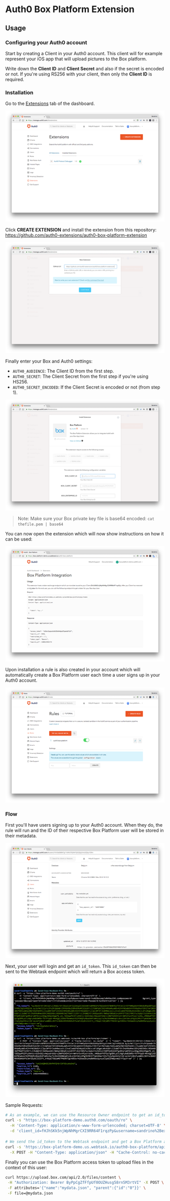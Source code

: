 # Auth0 Box Platform Extension

## Usage

### Configuring your Auth0 account

Start by creating a Client in your Auth0 account. This client will for example represent your iOS app that will upload pictures to the Box platform.

Write down the **Client ID** and **Client Secret** and also if the secret is encoded or not. If you're using RS256 with your client, then only the **Client ID** is required.

### Installation

Go to the [Extensions](https://manage.auth0.com/#/extensions) tab of the dashboard.

![](/media/step1-extensions-overview.png)

Click **CREATE EXTENSION** and install the extension from this repository: https://github.com/auth0-extensions/auth0-box-platform-extension

![](/media/step2-extension-link.png)

Finally enter your Box and Auth0 settings:

 - `AUTH0_AUDIENCE`: The Client ID from the first step.
 - `AUTH0_SECRET`: The Client Secret from the first step if you're using HS256.
 - `AUTH0_SECRET_ENCODED`: If the Client Secret is encoded or not (from step 1).

![](/media/step3-enter-settings.png)

> Note: Make sure your Box private key file is base64 encoded: `cat thefile.pem | base64`

You can now open the extension which will now show instructions on how it can be used:

![](/media/step4-box-platform-homepage.png)

Upon installation a rule is also created in your account which will automatically create a Box Platform user each time a user signs up in your Auth0 account.

![](/media/step5-rule-example.png)

### Flow

First you'll have users signing up to your Auth0 account. When they do, the rule will run and the ID of their respective Box Platform user will be stored in their metadata.

![](/media/step6-signup.png)

Next, your user will login and get an `id_token`. This `id_token` can then be sent to the Webtask endpoint which will return a Box access token.

![](/media/step7-token.png)

Sample Requests:

```bash
# As an example, we can use the Resource Owner endpoint to get an id_token
curl -s "https://box-platform-demo.auth0.com/oauth/ro" \
  -H 'Content-Type: application/x-www-form-urlencoded; charset=UTF-8' \
  -d 'client_id=fHJhSKk5njWpNhMgrCXI9RR64F1rqzPp&username=sandrino%2Bexample%40auth0.com&password=mypass&grant_type=password&scope=openid+name+email+nickname&connection=Username-Password-Authentication'

# We send the id_token to the Webtask endpoint and get a Box Platform access token back
curl -s 'https://box-platform-demo.us.webtask.io/auth0-box-platform/api/token' \
  -X POST -H "Content-Type: application/json" -H "Cache-Control: no-cache" -d '{ "token": "eyJ0eXAiOiJKV1QiLCJhbGciOiJSUzI1NiIsImtpZCI6Ik9EYzBPRE5FUTBZek5VSTBNRFEzTVVJelJrSTFNMEpDUVVSRU5URXpSRFUyUlVVM1JqZzVPQSJ9.eyJuYW1lIjoic2FuZHJpbm8rZXhhbXBsZUBhdXRoMC5jb20iLCJlbWFpbCI6InNhbmRyaW5vK2V4YW1wbGVAYXV0aDAuY29tIiwiZW1haWxfdmVyaWZpZWQiOmZhbHNlLCJuaWNrbmFtZSI6InNhbmRyaW5vK2V4YW1wbGUiLCJpc3MiOiJodHRwczovL2JveC1wbGF0Zm9ybS1kZW1vLmF1dGgwLmNvbS8iLCJzdWIiOiJhdXRoMHw1ODVjNGE5NDc1NDdmNDJmZTRmOTJjZGYiLCJhdWQiOiJmSEpoU0trNW5qV3BOaE1nckNYSTlSUjY0RjFycXpQcCIsImV4cCI6MTQ4MjQ3OTg4MCwiaWF0IjoxNDgyNDQzODgwfQ.a3_i5GSqaPOjHiy5NAtcrd2Dn5Q1vHwyedrb5QrxjBWFN2KDVCoVrmWYeYsxVPyexisU9u_vM6Bs8fVDTQcFgG8NLpIt1RgFy9dEGWN5rfDiPFppD-MkAQgIjG563f8nwkesYGZPO6QPyNbaU94P1WN1Zq1TaJHz356BWUqEtc8vzjbVt6nLEPgIEZNhIYTqKAE6wrVjHvTe2yDqnH4IaiA0-oeJaY1QEeFusWWScJ6VYxnBmKZRHXKDbRzKfaJwYZDy6CISISTV_tY0epCTG8jwM57P6ERATgch993xrH2Dew2ExyHaB6R9atpyAyoCIp9ZZhWQzvWaIiFIqcV-xw" }'
```

Finally you can use the Box Platform access token to upload files in the context of this user:

```bash
curl https://upload.box.com/api/2.0/files/content \
 -H "Authorization: Bearer ByPpCgZfFfpUf0OUZHusg58rn5M3rtVI" -X POST \
 -F attributes='{"name":"mydata.json", "parent":{"id":"0"}}' \
 -F file=@mydata.json
```
